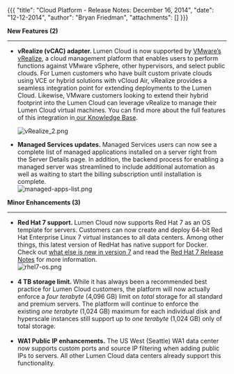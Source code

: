 {{{
  "title": "Cloud Platform - Release Notes: December 16, 2014",
  "date": "12-12-2014",
  "author": "Bryan Friedman",
  "attachments": []
}}}

<p><strong>New Features (2)</strong>
</p>
<div>
  <hr />
</div>
<ul>
  <li><strong><strong>vRealize (vCAC) adapter. </strong></strong>Lumen Cloud is now supported by&nbsp;<a href="https://www.vmware.com/products/vrealize-suite" target="new">VMware’s vRealize</a>,&nbsp;a cloud management platform that enables users to
    perform functions against VMware vSphere, other hypervisors, and select public clouds.&nbsp;For Lumen customers who have built custom private clouds using VCE or hybrid solutions with vCloud Air, vRealize provides a seamless integration point
    for extending deployments to the Lumen Cloud. Likewise, VMware customers looking to extend their hybrid footprint into the Lumen Cloud can leverage vRealize to manage their Lumen Cloud virtual machines. You can find more about&nbsp;the
    full features of this integration in<a href="https://t3n.zendesk.com/entries/54755210-vRealize-6-1-formerly-vCAC-Support-for-CenturyLink-Cloud" target="new">&nbsp;our Knowledge Base</a>.
    <p><img src="https://t3n.zendesk.com/attachments/token/wP9LtW8dhUPUuzlJlA7qaRnMs/?name=vRealize_2.png" alt="vRealize_2.png" />
    </p>
  </li>
  <li><strong>Managed Services updates.&nbsp;</strong>Managed Services users can now see a complete list of managed applications installed on a server right from the Server Details page. In addition, the backend process for enabling a managed server was streamlined
    to include additional automation as well as waiting&nbsp;to start the billing subscription until installation is complete.
    <br /><img src="https://t3n.zendesk.com/attachments/token/QTRU3uqc5MCkKMQrWxdTlCDqT/?name=managed-apps-list.png" alt="managed-apps-list.png" />
  </li>
</ul>
<p></p>
<p><strong>Minor Enhancements (3)</strong>
</p>
<div>
  <hr />
</div>
<ul>
  <li><strong>Red Hat 7 support.&nbsp;</strong>Lumen Cloud now supports&nbsp;Red Hat 7 as an OS template for servers. Customers can now create and deploy 64-bit Red Hat Enterprise Linux 7 virtual instances to all data centers. Among other things, this
    latest version of RedHat has native support for Docker. Check out&nbsp;<a href="https://access.redhat.com/sites/default/files/pages/attachments/rhel_whatsnewrhel7beta_techoverview_.pdf">what else is new in version 7</a>&nbsp;and read
    the <a href="https://access.redhat.com/documentation/en-US/Red_Hat_Enterprise_Linux/7/html/7.0_Release_Notes/">Red Hat 7 Release Notes</a>&nbsp;for more information.
    <br /><img src="https://t3n.zendesk.com/attachments/token/3njshOW7fRrpnLRAWEIp1rLeJ/?name=rhel7-os.png" alt="rhel7-os.png" />
    <br />
    <br />
  </li>
  <li><strong>4 TB storage limit.&nbsp;</strong>While it has always been a recommended best practice for Lumen Cloud customers,&nbsp;the platform will now actually enforce a&nbsp;<em>four terabyte</em>&nbsp;(4,096 GB) limit on <em>total</em> storage
    for all standard and premium servers. The platform will continue to enforce the existing&nbsp;<em>one terabyte&nbsp;</em>(1,024 GB) maximum for each individual disk and hyperscale&nbsp;instances still support up to&nbsp;<em>one terabyte</em>&nbsp;(1,024
    GB) only of total storage.
    <br />
    <br />
  </li>
  <li><strong>WA1 Public IP enhancements.</strong>&nbsp;The US West (Seattle) WA1 data center now supports custom ports and source IP filtering when adding public IPs to servers. All other Lumen Cloud data centers already support this functionality.</li>
</ul>
